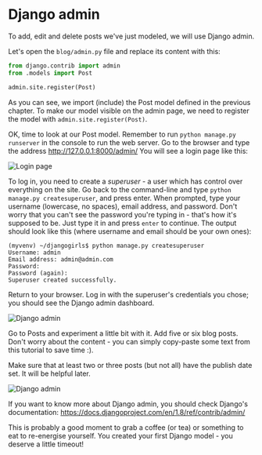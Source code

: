 # Django admin

To add, edit and delete posts we've just modeled, we will use Django admin.

Let's open the `blog/admin.py` file and replace its content with this:

```python
from django.contrib import admin
from .models import Post

admin.site.register(Post)
```

As you can see, we import (include) the Post model defined in the previous chapter. To make our model visible on the admin page, we need to register the model with `admin.site.register(Post)`.

OK, time to look at our Post model. Remember to run `python manage.py runserver` in the console to run the web server. Go to the browser and type the address http://127.0.0.1:8000/admin/ You will see a login page like this:

![Login page](images/login_page2.png)

To log in, you need to create a *superuser* - a user which has control over everything on the site. Go back to the command-line and type `python manage.py createsuperuser`, and press enter. When prompted, type your username (lowercase, no spaces), email address, and password. Don't worry that you can't see the password you're typing in - that's how it's supposed to be. Just type it in and press `enter` to continue. The output should look like this (where username and email should be your own ones):

    (myvenv) ~/djangogirls$ python manage.py createsuperuser
    Username: admin
    Email address: admin@admin.com
    Password:
    Password (again):
    Superuser created successfully.

Return to your browser. Log in with the superuser's credentials you chose; you should see the Django admin dashboard.

![Django admin](images/django_admin3.png)

Go to Posts and experiment a little bit with it. Add five or six blog posts. Don't worry about the content - you can simply copy-paste some text from this tutorial to save time :).

Make sure that at least two or three posts (but not all) have the publish date set. It will be helpful later.

![Django admin](images/edit_post3.png)

If you want to know more about Django admin, you should check Django's documentation: https://docs.djangoproject.com/en/1.8/ref/contrib/admin/

This is probably a good moment to grab a coffee (or tea) or something to eat to re-energise yourself. You created your first Django model - you deserve a little timeout!

